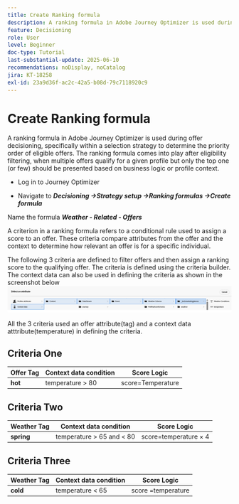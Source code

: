 ```yaml
---
title: Create Ranking formula
description: A ranking formula in Adobe Journey Optimizer is used during offer decisioning, specifically within a selection strategy to determine the priority order of eligible offers.
feature: Decisioning
role: User
level: Beginner
doc-type: Tutorial
last-substantial-update: 2025-06-10
recommendations: noDisplay, noCatalog
jira: KT-18258
exl-id: 23a9d36f-ac2c-42a5-b08d-79c7118920c9
---
```

# Create Ranking formula

A ranking formula in Adobe Journey Optimizer is used during offer decisioning, specifically within a selection strategy to determine the priority order of eligible offers. The ranking formula comes into play after eligibility filtering, when multiple offers qualify for a given profile but only the top one (or few) should be presented based on business logic or profile context.

*   Log in to Journey Optimizer

*   Navigate to _**Decisioning ->Strategy setup ->Ranking formulas ->Create formula**_

Name the formula _**Weather - Related - Offers**_



A criterion in a ranking formula refers to a conditional rule used to assign a score to an offer. These criteria compare attributes from the offer and the  context to determine how relevant an offer is for a specific individual.

The following 3 criteria are defined to filter offers and then assign a ranking score to the qualifying offer. The criteria is defined using the criteria builder. The context data can also be used in defining the criteria as shown in the screenshot below
![contxt-data](assets/context-data.png)

All the 3 criteria used an offer attribute(tag) and a context data atttribute(temperature) in defining the criteria.

## Criteria One

| **Offer Tag** | **Context data condition**       | **Score Logic**                     |
|------------------|---------------------|-------------------------------------|
| **hot**         | temperature > 80    |score=Temperature     |


## Criteria Two

| **Weather Tag** | **Context data condition**             | **Score Logic**                              |
|------------------|---------------------------|----------------------------------------------|
| **spring**        | temperature > 65 and  < 80     | score=temperature × 4 |

## Criteria Three

| **Weather Tag** | **Context data condition**             | **Score Logic**                              |
|------------------|---------------------------|----------------------------------------------|
| **cold**        | temperature < 65     |  score =temperature  |

